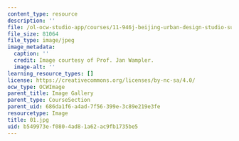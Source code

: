 ```yaml
---
content_type: resource
description: ''
file: /ol-ocw-studio-app/courses/11-946j-beijing-urban-design-studio-summer-2004/b549973ef0804ad81a62ac9fb1735be5_01.jpg
file_size: 81064
file_type: image/jpeg
image_metadata:
  caption: ''
  credit: Image courtesy of Prof. Jan Wampler.
  image-alt: ''
learning_resource_types: []
license: https://creativecommons.org/licenses/by-nc-sa/4.0/
ocw_type: OCWImage
parent_title: Image Gallery
parent_type: CourseSection
parent_uid: 686da1f6-a4ad-7f56-399e-3c89e219e3fe
resourcetype: Image
title: 01.jpg
uid: b549973e-f080-4ad8-1a62-ac9fb1735be5
---
```

